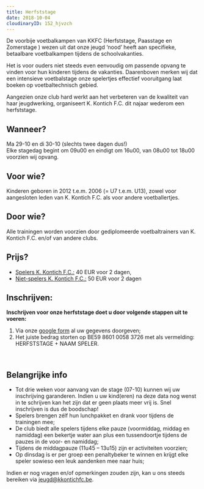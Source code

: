```yaml
---
title: Herfststage
date: 2018-10-04
cloudinaryID: 152_hjvzch
---
```

<p class="p1">De voorbije voetbalkampen van KKFC (Herfststage, Paasstage en Zomerstage ) wezen uit dat onze jeugd &lsquo;nood&rsquo; heeft aan specifieke, betaalbare voetbalkampen tijdens de schoolvakanties.</p>
<p class="p2">Het is voor ouders niet steeds even eenvoudig om passende opvang te vinden voor hun kinderen tijdens de vakanties. Daarenboven merken wij dat een intensieve voetbalstage onze spelertjes effectief vooruitgang laat boeken op voetbaltechnisch gebied.</p>
<p class="p2">Aangezien onze club hard werkt aan het verbeteren van de kwaliteit van haar jeugdwerking, organiseert K. Kontich F.C. dit najaar wederom een herfststage.</p>
<h2 id="mcetoc_1coako0lf0" class="p2">Wanneer?</h2>
<p class="p2">Ma 29-10 en di 30-10 (slechts twee dagen dus!)<br />Elke stagedag begint om 09u00 en eindigt om 16u00, van 08u00 tot 18u00 voorzien wij opvang.</p>
<h2 id="mcetoc_1coako0lf1" class="p2">Voor&nbsp;wie?</h2>
<p class="p2">Kinderen geboren in 2012 t.e.m. 2006 (= U7 t.e.m. U13), zowel voor aangesloten leden van K. Kontich F.C. als voor andere voetballertjes.</p>
<h2 id="mcetoc_1coako0lf2" class="p2">Door&nbsp;wie?</h2>
<p class="p2">Alle trainingen worden voorzien door gediplomeerde voetbaltrainers van K. Kontich F.C. en/of van andere clubs.</p>
<h2 id="mcetoc_1coako0lf3" class="p2">Prijs?</h2>
<ul>
  <li class="p2"><span style="text-decoration: underline;">Spelers K. Kontich F.C.:</span> 40 EUR voor 2 dagen,</li>
  <li class="p2"><span style="text-decoration: underline;">Niet-spelers K. Kontich F.C.:</span> 50 EUR voor 2 dagen</li>
</ul>
<h2 id="mcetoc_1coako0lf4" class="p2">Inschrijven:</h2>
<p class="p2"><strong>Inschrijven voor onze herfststage doet u door volgende stappen uit te voeren:</strong></p>
<ol>
  <li class="p3">Via onze&nbsp;<a title="Google form inschrijven herfstsstage" href="https://goo.gl/forms/GvQiBvw8qJG2TQDf2" target="_blank" rel="noopener noreferrer">google form</a> al uw gegevens doorgeven;</li>
  <li class="p2">Het juiste bedrag storten op BE59 8601 0058 3726 met als vermelding: HERFSTSTAGE + NAAM SPELER.</li>
</ol>
<p class="p4">&nbsp;</p>
<h2 id="mcetoc_1coako0lf5" class="p2">Belangrijke info</h2>
<ul>
  <li class="p2">Tot drie weken voor aanvang van de stage (07-10) kunnen wij uw inschrijving garanderen. Indien u uw kind(eren) na deze data nog wenst in te schrijven kan het zijn dat er geen plaats meer vrij is. Snel inschrijven is dus de boodschap!</li>
  <li class="p2">Spelers brengen z&eacute;lf hun lunchpakket en drank voor tijdens de trainingen mee;</li>
  <li class="p2">De club biedt alle spelers tijdens elke pauze (voormiddag, middag en namiddag) een bekertje water aan plus een tussendoortje tijdens de pauzes in de voor- en namiddag;</li>
  <li class="p2">Tijdens de middagpauze (11u45 &ndash; 13u15) zijn er activiteiten voorzien;</li>
  <li class="p2">Op dinsdag is er per groep een penaltybeker te winnen en krijgt elke speler sowieso een leuk aandenken mee naar huis;</li>
</ul>
<p class="p2">Indien er nog vragen en/of opmerkingen zouden zijn, kan u ons steeds bereiken via <a title="jeugd@kkontichfc.be" href="mailto:jeugd@kkontichfc.be" target="_blank" rel="noopener noreferrer">jeugd@kkontichfc.be</a>.</p>